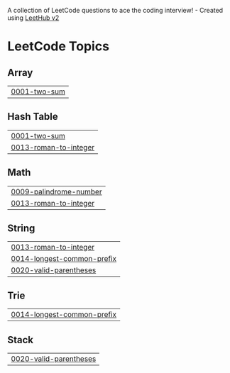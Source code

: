 A collection of LeetCode questions to ace the coding interview! - Created using [LeetHub v2](https://github.com/arunbhardwaj/LeetHub-2.0)
<!---LeetCode Topics Start-->
# LeetCode Topics
## Array
|  |
| ------- |
| [0001-two-sum](https://github.com/AnandRajBind/LeetCode-Problem/tree/master/0001-two-sum) |
## Hash Table
|  |
| ------- |
| [0001-two-sum](https://github.com/AnandRajBind/LeetCode-Problem/tree/master/0001-two-sum) |
| [0013-roman-to-integer](https://github.com/AnandRajBind/LeetCode-Problem/tree/master/0013-roman-to-integer) |
## Math
|  |
| ------- |
| [0009-palindrome-number](https://github.com/AnandRajBind/LeetCode-Problem/tree/master/0009-palindrome-number) |
| [0013-roman-to-integer](https://github.com/AnandRajBind/LeetCode-Problem/tree/master/0013-roman-to-integer) |
## String
|  |
| ------- |
| [0013-roman-to-integer](https://github.com/AnandRajBind/LeetCode-Problem/tree/master/0013-roman-to-integer) |
| [0014-longest-common-prefix](https://github.com/AnandRajBind/LeetCode-Problem/tree/master/0014-longest-common-prefix) |
| [0020-valid-parentheses](https://github.com/AnandRajBind/LeetCode-Problem/tree/master/0020-valid-parentheses) |
## Trie
|  |
| ------- |
| [0014-longest-common-prefix](https://github.com/AnandRajBind/LeetCode-Problem/tree/master/0014-longest-common-prefix) |
## Stack
|  |
| ------- |
| [0020-valid-parentheses](https://github.com/AnandRajBind/LeetCode-Problem/tree/master/0020-valid-parentheses) |
<!---LeetCode Topics End-->